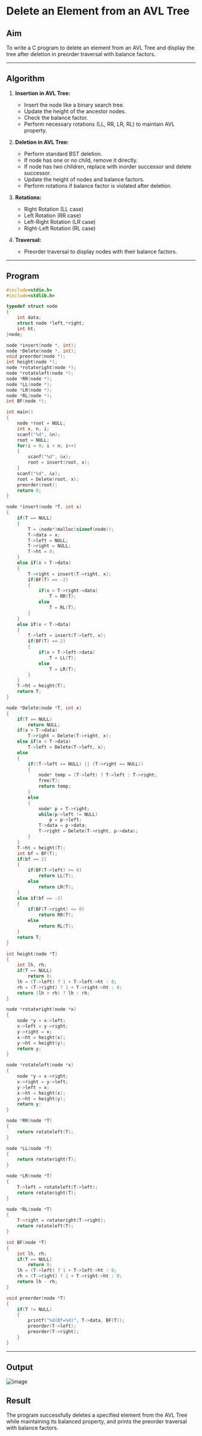 # Delete an Element from an AVL Tree

## Aim
To write a C program to delete an element from an AVL Tree and display the tree after deletion in preorder traversal with balance factors.

---

## Algorithm

1. **Insertion in AVL Tree:**
   - Insert the node like a binary search tree.
   - Update the height of the ancestor nodes.
   - Check the balance factor.
   - Perform necessary rotations (LL, RR, LR, RL) to maintain AVL property.

2. **Deletion in AVL Tree:**
   - Perform standard BST deletion.
   - If node has one or no child, remove it directly.
   - If node has two children, replace with inorder successor and delete successor.
   - Update the height of nodes and balance factors.
   - Perform rotations if balance factor is violated after deletion.

3. **Rotations:**
   - Right Rotation (LL case)
   - Left Rotation (RR case)
   - Left-Right Rotation (LR case)
   - Right-Left Rotation (RL case)

4. **Traversal:**
   - Preorder traversal to display nodes with their balance factors.

---

## Program

```c
#include<stdio.h>
#include<stdlib.h>

typedef struct node
{
    int data;
    struct node *left,*right;
    int ht;
}node;

node *insert(node *, int);
node *Delete(node *, int);
void preorder(node *);
int height(node *);
node *rotateright(node *);
node *rotateleft(node *);
node *RR(node *);
node *LL(node *);
node *LR(node *);
node *RL(node *);
int BF(node *);

int main()
{
    node *root = NULL;
    int x, n, i;
    scanf("%d", &n);
    root = NULL;
    for(i = 0; i < n; i++)
    {
        scanf("%d", &x);
        root = insert(root, x);
    }
    scanf("%d", &x);
    root = Delete(root, x);
    preorder(root);
    return 0;
}

node *insert(node *T, int x)
{
    if(T == NULL)
    {
        T = (node*)malloc(sizeof(node));
        T->data = x;
        T->left = NULL;
        T->right = NULL;
        T->ht = 0;
    }
    else if(x > T->data)
    {
        T->right = insert(T->right, x);
        if(BF(T) == -2)
        {
            if(x > T->right->data)
                T = RR(T);
            else
                T = RL(T);
        }
    }
    else if(x < T->data)
    {
        T->left = insert(T->left, x);
        if(BF(T) == 2)
        {
            if(x < T->left->data)
                T = LL(T);
            else
                T = LR(T);
        }
    }
    T->ht = height(T);
    return T;
}

node *Delete(node *T, int x)
{
    if(T == NULL)
        return NULL;
    if(x > T->data)
        T->right = Delete(T->right, x);
    else if(x < T->data)
        T->left = Delete(T->left, x);
    else
    {
        if((T->left == NULL) || (T->right == NULL))
        {
            node* temp = (T->left) ? T->left : T->right;
            free(T);
            return temp;
        }
        else
        {
            node* p = T->right;
            while(p->left != NULL)
                p = p->left;
            T->data = p->data;
            T->right = Delete(T->right, p->data);
        }
    }
    T->ht = height(T);
    int bf = BF(T);
    if(bf == 2)
    {
        if(BF(T->left) >= 0)
            return LL(T);
        else
            return LR(T);
    }
    else if(bf == -2)
    {
        if(BF(T->right) <= 0)
            return RR(T);
        else
            return RL(T);
    }
    return T;
}

int height(node *T)
{
    int lh, rh;
    if(T == NULL)
        return 0;
    lh = (T->left) ? 1 + T->left->ht : 0;
    rh = (T->right) ? 1 + T->right->ht : 0;
    return (lh > rh) ? lh : rh;
}

node *rotateright(node *x)
{
    node *y = x->left;
    x->left = y->right;
    y->right = x;
    x->ht = height(x);
    y->ht = height(y);
    return y;
}

node *rotateleft(node *x)
{
    node *y = x->right;
    x->right = y->left;
    y->left = x;
    x->ht = height(x);
    y->ht = height(y);
    return y;
}

node *RR(node *T)
{
    return rotateleft(T);
}

node *LL(node *T)
{
    return rotateright(T);
}

node *LR(node *T)
{
    T->left = rotateleft(T->left);
    return rotateright(T);
}

node *RL(node *T)
{
    T->right = rotateright(T->right);
    return rotateleft(T);
}

int BF(node *T)
{
    int lh, rh;
    if(T == NULL)
        return 0;
    lh = (T->left) ? 1 + T->left->ht : 0;
    rh = (T->right) ? 1 + T->right->ht : 0;
    return lh - rh;
}

void preorder(node *T)
{
    if(T != NULL)
    {
        printf("%d(Bf=%d)", T->data, BF(T));
        preorder(T->left);
        preorder(T->right);
    }
}
```
---
## Output

![image](https://github.com/user-attachments/assets/0a8a9bfc-5d5d-4397-92fb-b5ea35c8bda0)

## Result
The program successfully deletes a specified element from the AVL Tree while maintaining its balanced property, and prints the preorder traversal with balance factors.
